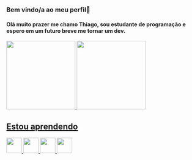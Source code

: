 ### Bem vindo/a ao meu perfil👋

#### Olá muito prazer me chamo Thiago, sou estudante de programação e espero em um futuro breve me tornar um dev.

<div>
<a href="https://github.com/thiagodallacosta">
<img height="180em" src="https://github-readme-stats.vercel.app/api/top-langs/?username=thiagodallacosta&layout=compact&langs_count=7&theme=dark"/>
<img height="180em" src="https://github-readme-stats.vercel.app/api?username=thiagodallacosta&show_icons=true&theme=dark&include_all_commits=true&count_private=true"/>
</div>

## Estou aprendendo

<img src="https://cdn.jsdelivr.net/gh/devicons/devicon/icons/javascript/javascript-original.svg" width="40" height="40"/> <img src="https://cdn.jsdelivr.net/gh/devicons/devicon/icons/react/react-original.svg" width="40" height="40"/>
<img src="https://cdn.jsdelivr.net/gh/devicons/devicon/icons/typescript/typescript-original.svg" width="40" height="40"/>
<img src="https://cdn.jsdelivr.net/gh/devicons/devicon/icons/nodejs/nodejs-original.svg" width="40" height="40"/>
